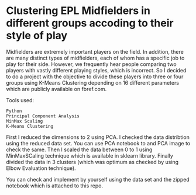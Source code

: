 # Clustering EPL Midfielders in different groups accoding to their style of play

Midfielders are extremely important players on the field. In addition, there are many distinct types of midfielders, each of whom has a specific job to play for their side. However, we frequently hear people comparing two players with vastly different playing styles, which is incorrect. So I decided to do a project with the objective to divide these players into three or four groups using K-Means Clustering depending on 16 different parameters which are publicly available on fbref.com.

Tools used:

    Python
    Principal Component Analysis
    MinMax Scaling
    K-Means Clustering

First I reduced the dimensions to 2 using PCA. I checked the data distribtion using the reduced data set. You can use PCA notebook to and PCA image to check the same.
Then I scaled the data between 0 to 1 using MinMaxSCaling technique which is available in sklearn library.
Finally divided the data in 3 clusters (which was optimum as checked by using Elbow Evaluation technique).

You can check and implement by yourself using the data set and the zipped notebook which is attached to this repo.
